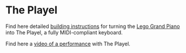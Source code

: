 # The Playel
Find here detailed [building instructions](https://github.com/oliverhoedl/theplayel/blob/6b1b5be5a23d92c9d267343fcd656ab3b7195350/The%20Playel%20building%20instruction%20Version%201.0.pdf) for turning the [Lego Grand Piano](https://www.lego.com/en-gb/product/grand-piano-21323) into The Playel, a fully MIDI-compliant keyboard.

Find here a [video of a performance](https://www.youtube.com/watch?v=R0Pd31UHVzw) with The Playel.
